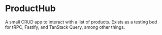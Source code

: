 # ProductHub

A small CRUD app to interact with a list of products. Exists as a testing bed for tRPC, Fastify, and TanStack Query, among other things.
